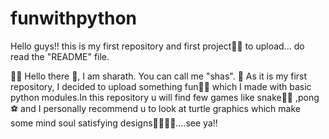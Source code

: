 # funwithpython
Hello guys!! this is my first repository and first project🦾🦾 to upload...  do read the "README" file.

🚩🚩
Hello there 👾, I am sharath. You can call me "shas". 🤖
As it is my first repository, I decided to upload something fun🤫🤫 which I made with basic python modules.In this repository u will find few games like snake🐍🐍 ,pong⚽ and I personally recommend u to look at turtle graphics which make some mind soul satisfying designs🐢🐢🐢🐢....see ya!!
